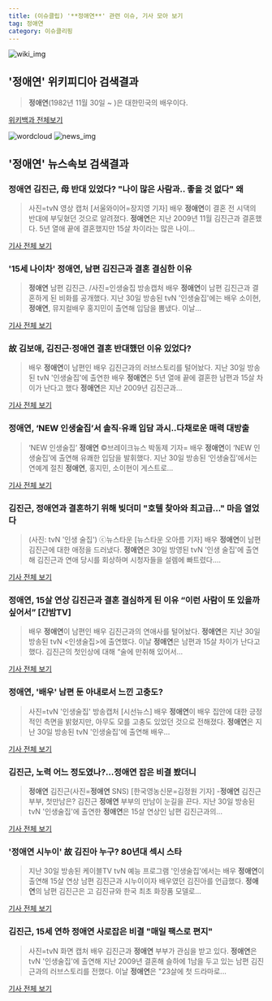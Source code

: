 ```yaml
---
title: (이슈클립) '**정애연**' 관련 이슈, 기사 모아 보기
tag: 정애연
category: 이슈클리핑
---
```

![wiki_img](https://user-images.githubusercontent.com/42597476/44503234-41136a80-a6d0-11e8-9071-6fc6418eafe4.png)
## **'**정애연**'** 위키피디아 검색결과
>**정애연**(1982년 11월 30일 ~ )은 대한민국의 배우이다.

<a href="https://ko.wikipedia.org/wiki/정애연" target="_blank">위키백과 전체보기</a>

![wordcloud](https://s3.ap-northeast-2.amazonaws.com/lyrics101-wordcloud/2018-08-31-1535695404.png)
![news_img](https://user-images.githubusercontent.com/42597476/44507050-1206f400-a6e4-11e8-8d98-7ffbfebb353f.png)
## **'**정애연**'** 뉴스속보 검색결과
### **정애연** 김진근, 母 반대 있었다? "나이 많은 사람과.. 좋을 것 없다" 왜

>사진=tvN 영상 캡처 [서울와이어=장지영 기자] 배우 **정애연**이 결혼 전 시댁의 반대에 부딪혔던 것으로 알려졌다. **정애연**은 지난 2009년 11월 김진근과 결혼했다. 5년 열애 끝에 결혼했지만 15살 차이라는 많은 나이...

<a href="http://www.seoulwire.com/news/articleView.html?idxno=24666" target="_blank">기사 전체 보기</a>

### '15세 나이차' **정애연**, 남편 김진근과 결혼 결심한 이유

>**정애연** 남편 김진근. /사진=인생술집 방송캡처 배우 **정애연**이 남편 김진근과 결혼하게 된 비화를 공개했다. 지난 30일 방송된 tvN '인생술집'에는 배우 소이현, **정애연**, 뮤지컬배우 홍지민이 출연해 입담을 뽐냈다. 이날...

<a href="http://moneys.mt.co.kr/news/mwView.php?no=2018083109288038824" target="_blank">기사 전체 보기</a>

### 故 김보애, 김진근·**정애연** 결혼 반대했던 이유 있었다?

>배우 **정애연**이 남편인 배우 김진근과의 러브스토리를 털어놨다. 지난 30일 방송된 tvN '인생술집'에 출연한 배우 **정애연**은 5년 열애 끝에 결혼한 남편과 15살 차이가 난다고 했다 **정애연**은 지난 2009년 김진근과...

<a href="http://www.yeongnam.com/mnews/newsview.do?mode=newsView&newskey=20180831.990011412085809" target="_blank">기사 전체 보기</a>

### **정애연**, ‘NEW 인생술집’서 솔직·유쾌 입담 과시..다채로운 매력 대방출

>‘NEW 인생술집’ **정애연**     ©브레이크뉴스 박동제 기자= 배우 **정애연**이 ‘NEW 인생술집’에 출연해 유쾌한 입담을 발휘했다. 지난 30일 방송된 ‘인생술집’에서는 연예계 절친 **정애연**, 홍지민, 소이현이 게스트로...

<a href="http://www.breaknews.com/sub_read.html?uid=598343&section=sc4" target="_blank">기사 전체 보기</a>

### 김진근, **정애연**과 결혼하기 위해 빚더미 "호텔 찾아와 최고급…" 마음 열었다

>(사진: tvN '인생 술집') ⓒ뉴스타운 [뉴스타운 오아름 기자] 배우 **정애연**이 남편 김진근에 대한 애정을 드러냈다. **정애연**은 30일 방영된 tvN '인생 술집'에 출연해 김진근과 연애 당시를 회상하며 시청자들을 설렘에 빠트렸다....

<a href="http://www.newstown.co.kr/news/articleView.html?idxno=338712" target="_blank">기사 전체 보기</a>

### **정애연**, 15살 연상 김진근과 결혼 결심하게 된 이유 “이런 사람이 또 있을까 싶어서” [간밤TV]

>배우 **정애연**이 남편인 배우 김진근과의 연애사를 털어놨다. **정애연**은 지난 30일 방송된 tvN <인생술집>에 출연했다. 이날 **정애연**은 남편과 15살 차이가 난다고 했다. 김진근의 첫인상에 대해 “술에 만취해 있어서...

<a href="http://sports.khan.co.kr/news/sk_index.html?art_id=201808311003003&sec_id=540201&pt=nv" target="_blank">기사 전체 보기</a>

### **정애연**, '배우' 남편 둔 아내로서 느낀 고충도?

>사진=tvN '인생술집' 방송캡처 [시선뉴스] 배우 **정애연**이 배우 집안에 대한 긍정적인 측면을 밝혔지만, 아무도 모를 고충도 있었던 것으로 전해졌다. **정애연**은 지난 30일 방송된 tvN '인생술집'에 출연해 배우...

<a href="http://www.sisunnews.co.kr/news/articleView.html?idxno=89304" target="_blank">기사 전체 보기</a>

### 김진근, 노력 어느 정도였나?…**정애연** 잡은 비결 봤더니

>**정애연** 김진근(사진=**정애연** SNS) [한국영농신문=김정원 기자] -**정애연** 김진근 부부, 첫만남은? 김진근 **정애연** 부부의 만남이 눈길을 끈다. 지난 30일 방송된 tvN '인생술집'에 출연한 **정애연**은 15살 연상인 남편 김진근과의...

<a href="http://www.youngnong.co.kr/news/articleView.html?idxno=15235" target="_blank">기사 전체 보기</a>

### '**정애연** 시누이' 故 김진아 누구? 80년대 섹시 스타

>지난 30일 방송된 케이블TV tvN 예능 프로그램 '인생술집'에서는 배우 **정애연**이 출연해 15살 연상 남편 김진근과 시누이이자 배우였던 김진아를 언급했다. **정애연**의 남편 김진근은 고 김진규와 한국 최초 화장품 모델로...

<a href="http://tvdaily.asiae.co.kr/read.php3?aid=15356804811390541002" target="_blank">기사 전체 보기</a>

### 김진근, 15세 연하 **정애연** 사로잡은 비결 "매일 팩스로 편지"

>사진=tvN 화면 캡처 배우 김진근과 **정애연** 부부가 관심을 받고 있다. **정애연**은 tvN '인생술집'에 출연해 지난 2009년 결혼해 슬하에 1남을 두고 있는 남편 김진근과의 러브스토리를 전했다. 이날 **정애연**은 "23살에 첫 드라마로...

<a href="http://www.shinailbo.co.kr/news/articleView.html?idxno=1101689" target="_blank">기사 전체 보기</a>


